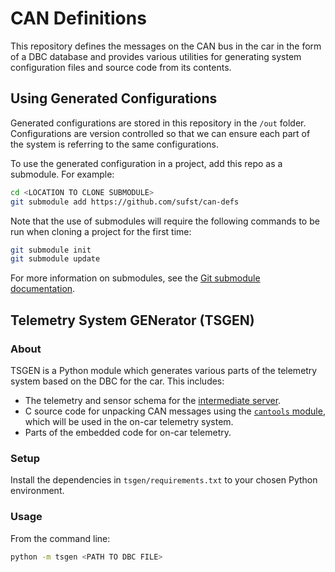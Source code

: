 # CAN Definitions

This repository defines the messages on the CAN bus in the car in the form of
a DBC database and provides various utilities for generating system
configuration files and source code from its contents.

## Using Generated Configurations

Generated configurations are stored in this repository in the `/out` folder. 
Configurations are version controlled so that we can ensure each part of the
system is referring to the same configurations.

To use the generated configuration in a project, add this repo as a submodule.
For example:

```sh
cd <LOCATION TO CLONE SUBMODULE>
git submodule add https://github.com/sufst/can-defs
```

Note that the use of submodules will require the following commands to be run
when cloning a project for the first time:

```sh
git submodule init
git submodule update
```

For more information on submodules, see the [Git submodule documentation](https://git-scm.com/book/en/v2/Git-Tools-Submodules).

## Telemetry System GENerator (TSGEN) 


### About
TSGEN is a Python module which generates various parts of the telemetry system
based on the DBC for the car. This includes:

- The telemetry and sensor schema for the [intermediate server](https://github.com/sufst/intermediate-server).
- C source code for unpacking CAN messages using the [`cantools` module](https://pypi.org/project/cantools/),
  which will be used in the on-car telemetry system.
- Parts of the embedded code for on-car telemetry.

### Setup

Install the dependencies in `tsgen/requirements.txt` to your chosen Python
environment.

### Usage

From the command line:

```sh
python -m tsgen <PATH TO DBC FILE>
```